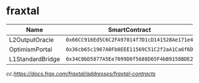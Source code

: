 # fraxtal
| Name | SmartContract |
|---------|---------|
| L2OutputOracle | ```0x66CC916Ed5C6C2FA97014f7D1cD141528Ae171e4``` |
| OptimismPortal | ```0x36cb65c1967A0Fb0EEE11569C51C2f2aA1Ca6f6D``` |
| L1StandardBridge | ```0x34C0bD5877A5Ee7099D0f5688D65F4bB9158BDE2``` |

*cc.https://docs.frax.com/fraxtal/addresses/fraxtal-contracts*
